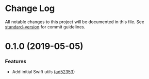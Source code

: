 # Change Log

All notable changes to this project will be documented in this file. See [standard-version](https://github.com/conventional-changelog/standard-version) for commit guidelines.

# 0.1.0 (2019-05-05)


### Features

* Add initial Swift utils ([ad52353](https://github.com/edahlseng/utils/commit/ad52353))
